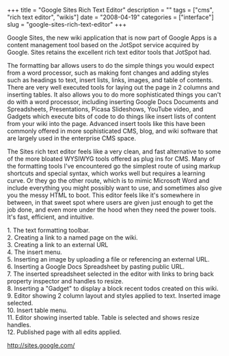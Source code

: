 +++
title = "Google Sites Rich Text Editor"
description = ""
tags = ["cms", "rich text editor", "wikis"]
date = "2008-04-19"
categories = ["interface"]
slug = "google-sites-rich-text-editor"
+++


<p>Google Sites, the new wiki application that is now part of Google Apps is a content management tool based on the JotSpot service acquired by Google. Sites retains the excellent rich text editor tools that JotSpot had. </p>
<p>The formatting bar allows users to do the simple things you would expect from a word processor, such as making font changes and adding styles such as headings to text, insert lists, links, images, and table of contents. There are very well executed tools for laying out the page in 2 columns and inserting tables. It also allows you to do more sophisticated things you can't do with a word processor, including inserting Google Docs Documents and Spreadsheets, Presentations, Picasa Slideshows, YouTube video, and Gadgets which execute bits of code to do things like insert lists of content from your wiki into the page. Advanced insert tools like this have been commonly offered in more sophisticated CMS, blog, and wiki software that are largely used in the enterprise CMS space. </p>
<p>The Sites rich text editor feels like a very clean, and fast alternative to some of the more bloated WYSIWYG tools offered as plug ins for CMS. Many of the formatting tools I've encountered go the simplest route of using markup shortcuts and special syntax, which works well but requires a learning curve. Or they go the other route, which is to mimic Microsoft Word and include everything you might possibly want to use, and sometimes also give you the messy HTML to boot. This editor feels like it's somewhere in between, in that sweet spot where users are given just enough to get the job done, and even more under the hood when they need the power tools. It's fast, efficient, and intuitive.</p>
<div id="screens-full" class="clear"><div class="caption">1. The text formatting toolbar.</div><div class="fullimg clear"><a href="//media.konigi.com/interface/googlesites-editor-1.png" class="group" rel="group" title="1. The text formatting toolbar."><img src="//media.konigi.com/interface/googlesites-editor-1.png" alt="" class="img-responsive"></a></div></div><div id="screens-full" class="clear"><div class="caption">2. Creating a link to a named page on the wiki.</div><div class="fullimg clear"><a href="//media.konigi.com/interface/googlesites-editor-2.png" class="group" rel="group" title="2. Creating a link to a named page on the wiki."><img src="//media.konigi.com/interface/googlesites-editor-2.png" alt="" class="img-responsive"></a></div></div><div id="screens-full" class="clear"><div class="caption">3. Creating a link to an external URL</div><div class="fullimg clear"><a href="//media.konigi.com/interface/googlesites-editor-3.png" class="group" rel="group" title="3. Creating a link to an external URL"><img src="//media.konigi.com/interface/googlesites-editor-3.png" alt="" class="img-responsive"></a></div></div><div id="screens-full" class="clear"><div class="caption">4. The insert menu.</div><div class="fullimg clear"><a href="//media.konigi.com/interface/googlesites-editor-4.png" class="group" rel="group" title="4. The insert menu."><img src="//media.konigi.com/interface/googlesites-editor-4.png" alt="" class="img-responsive"></a></div></div><div id="screens-full" class="clear"><div class="caption">5. Inserting an image by uploading a file or referencing an external URL.</div><div class="fullimg clear"><a href="//media.konigi.com/interface/googlesites-editor-5.png" class="group" rel="group" title="5. Inserting an image by uploading a file or referencing an external URL."><img src="//media.konigi.com/interface/googlesites-editor-5.png" alt="" class="img-responsive"></a></div></div><div id="screens-full" class="clear"><div class="caption">6. Inserting a Google Docs Spreadsheet by pasting public URL.</div><div class="fullimg clear"><a href="//media.konigi.com/interface/googlesites-editor-6.png" class="group" rel="group" title="6. Inserting a Google Docs Spreadsheet by pasting public URL."><img src="//media.konigi.com/interface/googlesites-editor-6.png" alt="" class="img-responsive"></a></div></div><div id="screens-full" class="clear"><div class="caption">7. The inserted spreadsheet selected in the editor with links to bring back property inspector and handles to resize.</div><div class="fullimg clear"><a href="//media.konigi.com/interface/googlesites-editor-7.png" class="group" rel="group" title="7. The inserted spreadsheet selected in the editor with links to bring back property inspector and h..."><img src="//media.konigi.com/interface/googlesites-editor-7.png" alt="" class="img-responsive"></a></div></div><div id="screens-full" class="clear"><div class="caption">8. Inserting a &quot;Gadget&quot; to display a block recent todos created on this wiki.</div><div class="fullimg clear"><a href="//media.konigi.com/interface/googlesites-editor-8.png" class="group" rel="group" title="8. Inserting a &quot;Gadget&quot; to display a block recent todos created on this wiki."><img src="//media.konigi.com/interface/googlesites-editor-8.png" alt="" class="img-responsive"></a></div></div><div id="screens-full" class="clear"><div class="caption">9. Editor showing 2 column layout and styles applied to text. Inserted image selected.</div><div class="fullimg clear"><a href="//media.konigi.com/interface/googlesites-editor-9.png" class="group" rel="group" title="9. Editor showing 2 column layout and styles applied to text. Inserted image selected."><img src="//media.konigi.com/interface/googlesites-editor-9.png" alt="" class="img-responsive"></a></div></div><div id="screens-full" class="clear"><div class="caption">10. Insert table menu.</div><div class="fullimg clear"><a href="//media.konigi.com/interface/googlesites-editor-10.png" class="group" rel="group" title="10. Insert table menu."><img src="//media.konigi.com/interface/googlesites-editor-10.png" alt="" class="img-responsive"></a></div></div><div id="screens-full" class="clear"><div class="caption">11. Editor showing inserted table. Table is selected and shows resize handles.</div><div class="fullimg clear"><a href="//media.konigi.com/interface/googlesites-editor-11.png" class="group" rel="group" title="11. Editor showing inserted table. Table is selected and shows resize handles."><img src="//media.konigi.com/interface/googlesites-editor-11.png" alt="" class="img-responsive"></a></div></div><div id="screens-full" class="clear"><div class="caption">12. Published page with all edits applied.</div><div class="fullimg clear"><a href="//media.konigi.com/interface/googlesites-editor-12.png" class="group" rel="group" title="12. Published page with all edits applied."><img src="//media.konigi.com/interface/googlesites-editor-12.png" alt="" class="img-responsive"></a></div></div>        
<p><a href="http://sites.google.com/">http://sites.google.com/</a></p>

